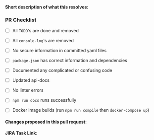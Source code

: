#### Short description of what this resolves:


### PR Checklist
- [ ] All `TODO`'s are done and removed
- [ ] All `console.log`'s are removed
- [ ] No secure information in committed yaml files
- [ ] `package.json` has correct information and dependencies
- [ ] Documented any complicated or confusing code
- [ ] Updated api-docs
- [ ] No linter errors
- [ ] `npm run docs` runs successfully
- [ ] Docker image builds (run `npm run compile` then `docker-compose up`)


#### Changes proposed in this pull request:


**JIRA Task Link:**